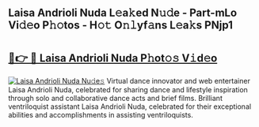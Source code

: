 ## Laisa Andrioli Nuda L𝚎a𝚔ed N𝚞𝚍e - Part-mLo Vi𝚍𝚎o P𝚑𝚘tos - H𝚘𝚝 O𝚗𝚕yf𝚊ns L𝚎a𝚔s PNjp1

# <h2><a href="http://kf97p8.oniu.top/?m=Laisa+Andrioli+Nuda">🔗👉 🔴 Laisa Andrioli Nuda P𝚑ot𝚘𝚜 V𝚒d𝚎o</a></h2>

[![Laisa Andrioli Nuda Nu𝚍e𝚜](https://i.imgur.com/0qMVB7G.gif)](http://kf97p8.oniu.top/?m=Laisa+Andrioli+Nuda)
Virtual dance innovator and web entertainer Laisa Andrioli Nuda, celebrated for sharing dance and lifestyle inspiration through solo and collaborative dance acts and brief films. Brilliant ventriloquist assistant Laisa Andrioli Nuda, celebrated for their exceptional abilities and accomplishments in assisting ventriloquists.  

